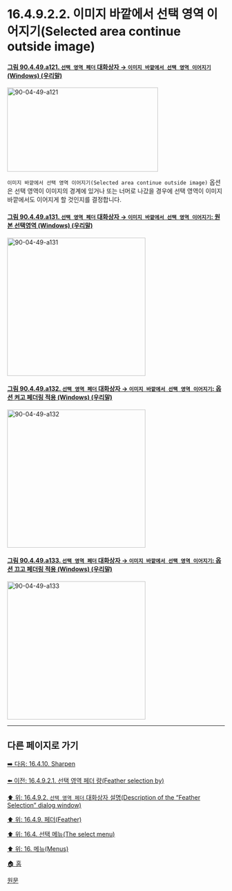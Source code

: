# 16.4.9.2.2. 이미지 바깥에서 선택 영역 이어지기(Selected area continue outside image)

<a id="90-04-49-a121"></a>

#### [그림 90.4.49.a121. `선택 영역 페더` 대화상자 → `이미지 바깥에서 선택 영역 이어지기` (Windows) (우리말)](./90-04-0049-feather_selection.md#90-04-49-a121)
<img width="349" height="195" alt="90-04-49-a121" src="https://github.com/user-attachments/assets/d8e09dc4-5c68-406e-a96d-6dbaef53efec" />

`이미지 바깥에서 선택 영역 이어지기(Selected area continue outside image)` 옵션은 선택 영역이 이미지의 경계에 있거나 또는 너머로 나갔을 경우에 선택 영역이 이미지 바깥에서도 이어지게 할 것인지를 결정합니다.

<a id="90-04-49-a131"></a>

#### [그림 90.4.49.a131. `선택 영역 페더` 대화상자 → `이미지 바깥에서 선택 영역 이어지기`: 원본 선택영역 (Windows) (우리말)](./90-04-0049-feather_selection.md#90-04-49-a131)
<img width="320" height="320" alt="90-04-49-a131" src="https://github.com/user-attachments/assets/b3cedc77-f7d6-4c22-8c28-283f3e29c803" />

<a id="90-04-49-a132"></a>

#### [그림 90.4.49.a132. `선택 영역 페더` 대화상자 → `이미지 바깥에서 선택 영역 이어지기`: 옵션 켜고 페더링 적용 (Windows) (우리말)](./90-04-0049-feather_selection.md#90-04-49-a132)
<img width="320" height="320" alt="90-04-49-a132" src="https://github.com/user-attachments/assets/fe27cf0f-283f-4431-923b-045410b26153" />

<a id="90-04-49-a133"></a>

#### [그림 90.4.49.a133. `선택 영역 페더` 대화상자 → `이미지 바깥에서 선택 영역 이어지기`: 옵션 끄고 페더링 적용 (Windows) (우리말)](./90-04-0049-feather_selection.md#90-04-49-a133)
<img width="320" height="320" alt="90-04-49-a133" src="https://github.com/user-attachments/assets/f83607c7-5231-4b87-ba5c-b799690e9f9c" />

***

## 다른 페이지로 가기

[➡️ 다음: 16.4.10. Sharpen](./16-04-10-sharpen.md)

[⬅️ 이전: 16.4.9.2.1. 선택 영역 페더 량(Feather selection by)](./16-04-09-02-01-feather_selection_by.md)

[⬆️ 위: 16.4.9.2. `선택 영역 페더` 대화상자 설명(Description of the “Feather Selection” dialog window)](./16-04-09-02-00-description_of_the_feather_selection_dialog_window.md)

[⬆️ 위: 16.4.9. 페더(Feather)](./16-04-09-00-feather.md)

[⬆️ 위: 16.4. 선택 메뉴(The select menu)](./16-04-00-the-select-menu.md)

[⬆️ 위: 16. 메뉴(Menus)](./16-00-menus.md)

[🏠 홈](./00-home.md)

[원문](https://docs.gimp.org/2.10/ko/gimp-selection-feather.html#idm24860)
